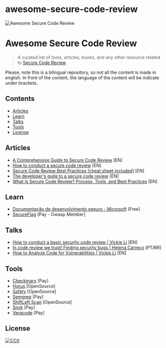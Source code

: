 # awesome-secure-code-review

<img src="awesome-secure-code-review.png" alt="Awesome Secure Code Review" />

# Awesome Secure Code Review 

> A curated list of tools, articles, books, and any other resource related to [Secure Code Review](https://www.synopsys.com/glossary/what-is-code-review.html#:~:text=Secure%20code%20review%20is%20a,style%20guidelines%2C%20among%20other%20activities.)

Please, note this is a bilingual repository, so not all the content is made in english. In front of the content, the language of the content will be indicate under brackets.

## Contents

- [Articles](#articles)
- [Learn](#learn)
- [Talks](#talks)
- [Tools](#tools)
- [License](#license)

## Articles

- [A Comprehensive Guide to Secure Code Review](https://medium.com/@krunal-kawa/a-comprehensive-guide-to-secure-code-review-529e31897b53) [EN] 
- [How to conduct a secure code review](https://www.techtarget.com/searchsecurity/tip/How-to-conduct-a-secure-code-review) [EN] 
- [Secure Code Review Best Practices [cheat sheet included]](https://blog.gitguardian.com/secure-code-review-cheat-sheet-included/) [EN]  
- [The developer's guite to a secure code review](https://www.tabnine.com/blog/the-developers-guide-to-a-secure-code-review/) [EN] 
- [What Is Secure Code Review? Process, Tools, and Best Practices](https://www.aquasec.com/cloud-native-academy/devsecops/secure-code-review/) [EN]

## Learn

- [Documentação de desenvolvimento seguro - Microsoft](https://learn.microsoft.com/pt-br/azure/security/develop/) [Free]
- [SecureFlag](https://www.secureflag.com/) [Pay - Owasp Member]

## Talks

- [How to conduct a basic security code review | Vickie Li](https://www.youtube.com/watch?v=e52nVG7wR2Q) [EN] 
- [In code review we trust! Finding security bugs | Helena Carreço](https://www.youtube.com/watch?v=gewNYKjYybA&t=5586s) [PT/BR] 
- [How to Analyze Code for Vulnerabilities | Vickie Li](https://www.youtube.com/watch?v=A8CNysN-lOM) [EN]  

## Tools

- [Checkmarx](https://checkmarx.com/) [Pay]
- [Horus](https://horusec.io/site/) [OpenSource]
- [Safety](https://safetycli.com/product/safety-cli?utm_source=pyupio&utm_medium=redirect&utm_campaign=pyup_rd&utm_id=0817&utm_content=marketing) [OpenSource]
- [Semgrep](https://semgrep.dev/) [Pay]
- [ShiftLeft Scan](https://github.com/ShiftLeftSecurity/sast-scan) [OpenSource]
- [Snyk](https://snyk.io/pt-BR/) [Pay]
- [Veracode](https://www.veracode.com/) [Pay]

## License

[![CC0](http://mirrors.creativecommons.org/presskit/buttons/88x31/svg/cc-zero.svg)](http://creativecommons.org/publicdomain/zero/1.0)

